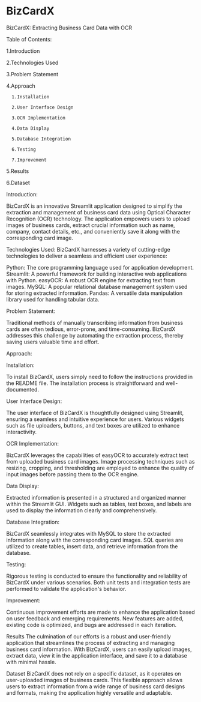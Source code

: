 # BizCardX
BizCardX: Extracting Business Card Data with OCR

Table of Contents:

1.Introduction

2.Technologies Used

3.Problem Statement

4.Approach

      1.Installation

      2.User Interface Design

      3.OCR Implementation

      4.Data Display

      5.Database Integration

      6.Testing

      7.Improvement

5.Results

6.Dataset

Introduction:

BizCardX is an innovative Streamlit application designed to simplify the extraction and management of business card data using Optical Character Recognition (OCR) technology. The application empowers users to upload images of business cards, extract crucial information such as name, company, contact details, etc., and conveniently save it along with the corresponding card image.

Technologies Used:
BizCardX harnesses a variety of cutting-edge technologies to deliver a seamless and efficient user experience:

  Python: The core programming language used for application development.
  Streamlit: A powerful framework for building interactive web applications with Python.
  easyOCR: A robust OCR engine for extracting text from images.
  MySQL: A popular relational database management system used for storing extracted information.
  Pandas: A versatile data manipulation library used for handling tabular data.
  
Problem Statement:

Traditional methods of manually transcribing information from business cards are often tedious, error-prone, and time-consuming. BizCardX addresses this challenge by automating the extraction process, thereby saving users valuable time and effort.

Approach:

Installation:

To install BizCardX, users simply need to follow the instructions provided in the README file. The installation process is straightforward and well-documented.

User Interface Design:

The user interface of BizCardX is thoughtfully designed using Streamlit, ensuring a seamless and intuitive experience for users. Various widgets such as file uploaders, buttons, and text boxes are utilized to enhance interactivity.

OCR Implementation:

BizCardX leverages the capabilities of easyOCR to accurately extract text from uploaded business card images. Image processing techniques such as resizing, cropping, and thresholding are employed to enhance the quality of input images before passing them to the OCR engine.

Data Display:

Extracted information is presented in a structured and organized manner within the Streamlit GUI. Widgets such as tables, text boxes, and labels are used to display the information clearly and comprehensively.

Database Integration:

BizCardX seamlessly integrates with MySQL to store the extracted information along with the corresponding card images. SQL queries are utilized to create tables, insert data, and retrieve information from the database.

Testing:

Rigorous testing is conducted to ensure the functionality and reliability of BizCardX under various scenarios. Both unit tests and integration tests are performed to validate the application's behavior.

Improvement:

Continuous improvement efforts are made to enhance the application based on user feedback and emerging requirements. New features are added, existing code is optimized, and bugs are addressed in each iteration.

Results
The culmination of our efforts is a robust and user-friendly application that streamlines the process of extracting and managing business card information. With BizCardX, users can easily upload images, extract data, view it in the application interface, and save it to a database with minimal hassle.

Dataset
BizCardX does not rely on a specific dataset, as it operates on user-uploaded images of business cards. This flexible approach allows users to extract information from a wide range of business card designs and formats, making the application highly versatile and adaptable.
